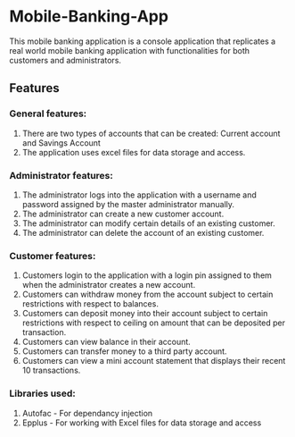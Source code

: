 # Mobile-Banking-App

This mobile banking application is a console application that replicates a real world mobile banking application with functionalities for both customers and administrators.

## Features

### General features:

1. There are two types of accounts that can be created: Current account and Savings Account
2. The application uses excel files for data storage and access.

### Administrator features:

1. The administrator logs into the application with a username and password assigned by the master administrator manually.
2. The administrator can create a new customer account.
3. The administrator can modify certain details of an existing customer.
4. The administrator can delete the account of an existing customer.

### Customer features:

1. Customers login to the application with a login pin assigned to them when the administrator creates a new account.
2. Customers can withdraw money from the account subject to certain restrictions with respect to balances.
3. Customers can deposit money into their account subject to certain restrictions with respect to ceiling on amount that can be deposited per transaction.
4. Customers can view balance in their account.
5. Customers can transfer money to a third party account.
6. Customers can view a mini account statement that displays their recent 10 transactions.

### Libraries used:

1. Autofac - For dependancy injection
2. Epplus - For working with Excel files for data storage and access
